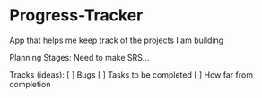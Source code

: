 # Progress-Tracker
App that helps me keep track of the projects I am building

Planning Stages: Need to make SRS...

Tracks (ideas):
[ ] Bugs
[ ] Tasks to be completed
[ ] How far from completion
